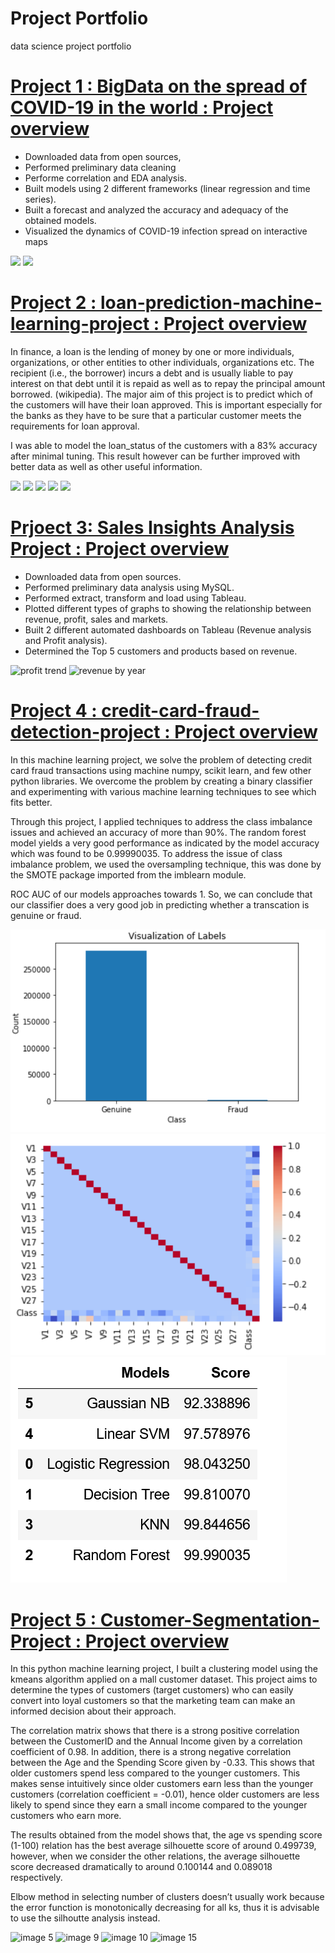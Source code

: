# Project Portfolio
data science project portfolio
# [Project 1 : BigData on the spread of COVID-19 in the world : Project overview](https://github.com/MusaMasango/BigData-on-the-spread-of-COVID-19-in-the-world)
* Downloaded data from open sources,
* Performed preliminary data cleaning
* Performe correlation and EDA analysis.
* Built models using 2 different frameworks (linear regression and time series).
* Built a forecast and analyzed the accuracy and adequacy of the obtained models.
* Visualized the dynamics of COVID-19 infection spread on interactive maps

![](https://github.com/MusaMasango/Project-portfolio/blob/main/images/pivot%20table.png)
![](https://github.com/MusaMasango/Project-portfolio/blob/main/images/covid%20cases.png)

# [Project 2 : loan-prediction-machine-learning-project : Project overview](https://github.com/MusaMasango/loan-prediction-machine-learning-project)

In finance, a loan is the lending of money by one or more individuals, organizations, or other entities to other individuals, organizations etc. The recipient (i.e., the borrower) incurs a debt and is usually liable to pay interest on that debt until it is repaid as well as to repay the principal amount borrowed. (wikipedia). The major aim of this project is to predict which of the customers will have their loan approved. This is important especially for the banks as they have to be sure that a particular customer meets the requirements for loan approval. 
 
I was able to model the loan_status of the customers with a 83% accuracy after minimal tuning. This result however can be further improved with better data as well as other useful information.

![](https://github.com/MusaMasango/Project-portfolio/blob/main/images/bar%20graph.png)
![](https://github.com/MusaMasango/Project-portfolio/blob/main/images/correlation%20plot.png)
![](https://github.com/MusaMasango/Project-portfolio/blob/main/images/credit%20history.png)
![](https://github.com/MusaMasango/Project-portfolio/blob/main/images/loan%20amount.png)
![](https://github.com/MusaMasango/Project-portfolio/blob/main/images/applicant%20income.png)

# [Prjoect 3: Sales Insights Analysis Project : Project overview](https://github.com/MusaMasango/Sales-Insights-Project)
* Downloaded data from open sources.
* Performed preliminary data analysis using MySQL.
* Performed extract, transform and load using Tableau.
* Plotted different types of graphs to showing the relationship between revenue, profit, sales and markets.
* Built 2 different automated dashboards on Tableau (Revenue analysis and Profit analysis).
* Determined the Top 5 customers and products based on revenue.

![profit trend](https://github.com/MusaMasango/Sales-Insights-Project/blob/main/Profit%20trend.jpg)
![revenue by year](https://github.com/MusaMasango/Sales-Insights-Project/blob/main/Revenue%20by%20year.jpg)

# [Project 4 : credit-card-fraud-detection-project : Project overview](https://github.com/MusaMasango/Credit-Card-Fraud-Detection-Project)

In this machine learning project, we solve the problem of detecting credit card fraud transactions using machine numpy, scikit learn, and few other python libraries. We overcome the problem by creating a binary classifier and experimenting with various machine learning techniques to see which fits better.
 
Through this project, I applied techniques to address the class imbalance issues and achieved an accuracy of more than 90%. The random forest model yields a very good performance as indicated by the model accuracy which was found to be 0.99990035.
To address the issue of class imbalance problem, we used the oversampling technique, this was done by the SMOTE package imported from the imblearn module.

ROC AUC of our models approaches towards 1. So, we can conclude that our classifier does a very good job in predicting whether a transcation is genuine or fraud.

![bar graph](https://github.com/MusaMasango/Credit-Card-Fraud-Detection-Project/blob/main/labels%20bar%20graph.png)
![correlation matrix](https://github.com/MusaMasango/Credit-Card-Fraud-Detection-Project/blob/main/correlation%20matrix.png)
![model accuracy comparison](https://github.com/MusaMasango/Credit-Card-Fraud-Detection-Project/blob/main/model%20accuracy%20comparison%20table.png)

# [Project 5 : Customer-Segmentation-Project : Project overview](https://github.com/MusaMasango/Customer-Segmentation-Project)

In this python machine learning project, I built a clustering model using the kmeans algorithm applied on a mall customer dataset. This project aims to determine the types of customers (target customers) who can easily convert into loyal customers so that the marketing team can make an informed decision about their approach.

The correlation matrix shows that there is a strong positive correlation between the CustomerID and the Annual Income given by a correlation coefficient of 0.98. In addition, there is a strong negative correlation between the Age and the Spending Score given by -0.33. This shows that older customers spend less compared to the younger customers. This makes sense intuitively since older customers earn less than the younger customers (correlation coefficient = -0.01), hence older customers are less likely to spend since they earn a small income compared to the younger customers who earn more.

The results obtained from the model shows that, the age vs spending score (1-100) relation has the best average silhouette score of around 0.499739, however, when we consider the other relations, the average silhouette score decreased dramatically to around 0.100144 and 0.089018 respectively.

Elbow method in selecting number of clusters doesn’t usually work because the error function is monotonically decreasing for all ks, thus it is advisable to use the silhoutte analysis instead.

![image 5](https://github.com/MusaMasango/Project-portfolio/blob/main/images/image%205.png)
![image 9](https://github.com/MusaMasango/Project-portfolio/blob/main/images/image%209.png)
![image 10](https://github.com/MusaMasango/Project-portfolio/blob/main/images/image%2010.png)
![image 15](https://github.com/MusaMasango/Project-portfolio/blob/main/images/image%2015.png)
